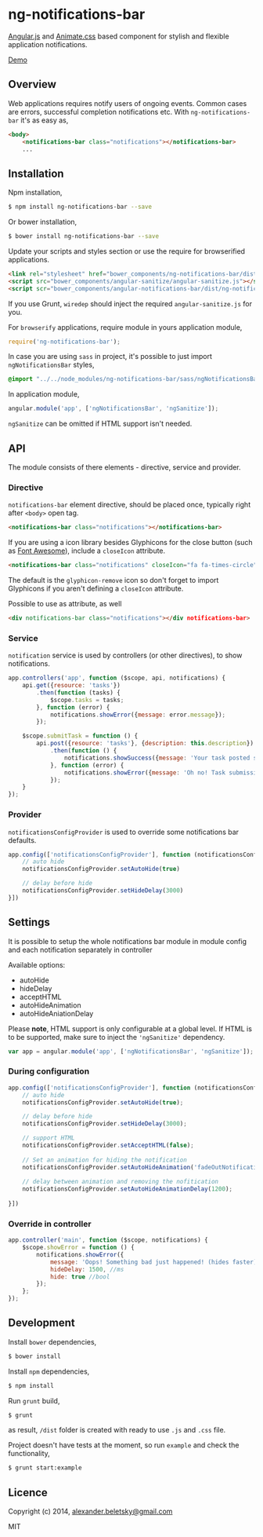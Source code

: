 # ng-notifications-bar

[Angular.js](https://angularjs.org/) and [Animate.css](http://daneden.github.io/animate.css) based component for stylish and flexible application notifications.

[Demo](http://beletsky.net/ng-notifications-bar)

## Overview

Web applications requires notify users of ongoing events. Common cases are errors, successful completion notifications etc. With `ng-notifications-bar` it's as easy as,

```html
<body>
	<notifications-bar class="notifications"></notifications-bar>
	...
```

## Installation

Npm installation,

```bash
$ npm install ng-notifications-bar --save
```

Or bower installation,

```bash
$ bower install ng-notifications-bar --save
```

Update your scripts and styles section or use the require for browserified applications.

```html
<link rel="stylesheet" href="bower_components/ng-notifications-bar/dist/ngNotificationsBar.min.css" />
<script src="bower_components/angular-sanitize/angular-sanitize.js"></script>
<script scr="bower_components/angular-notifications-bar/dist/ng-notifications-bar.min.js"></script>
```

If you use Grunt, `wiredep` should inject the required `angular-sanitize.js` for you.

For `browserify` applications, require module in yours application module,

```js
require('ng-notifications-bar');
```

In case you are using `sass` in project, it's possible to just import `ngNotificationsBar` styles,

```scss
@import "../../node_modules/ng-notifications-bar/sass/ngNotificationsBar";
```

In application module,

```js
angular.module('app', ['ngNotificationsBar', 'ngSanitize']);
```

`ngSanitize` can be omitted if HTML support isn't needed.

## API

The module consists of there elements - directive, service and provider.

### Directive

`notifications-bar` element directive, should be placed once, typically right after `<body>` open tag.

```html
<notifications-bar class="notifications"></notifications-bar>
```

If you are using a icon library besides Glyphicons for the close button (such as [Font Awesome](http://fontawesome.io)), include a `closeIcon` attribute.

```html
<notifications-bar class="notifications" closeIcon="fa fa-times-circle"></notifications-bar>
```

The default is the `glyphicon-remove` icon so don't forget to import Glyphicons if you aren't defining a `closeIcon` attribute.  

Possible to use as attribute, as well

```html
<div notifications-bar class="notifications"></div notifications-bar>
```

### Service

`notification` service is used by controllers (or other directives), to show notifications.

```js
app.controllers('app', function ($scope, api, notifications) {
	api.get({resource: 'tasks'})
		.then(function (tasks) {
			$scope.tasks = tasks;
		}, function (error) {
			notifications.showError({message: error.message});
		});

	$scope.submitTask = function () {
		api.post({resource: 'tasks'}, {description: this.description})
			.then(function () {
				notifications.showSuccess({message: 'Your task posted successfully'});
			}, function (error) {
				notifications.showError({message: 'Oh no! Task submission failed, <em>please try again.</em>'});
			});
	}
});
```

### Provider

`notificationsConfigProvider` is used to override some notifications bar defaults.

```js
app.config(['notificationsConfigProvider'], function (notificationsConfigProvider) {
	// auto hide
	notificationsConfigProvider.setAutoHide(true)

	// delay before hide
	notificationsConfigProvider.setHideDelay(3000)
}])
```

## Settings
It is possible to setup the whole notifications bar module in module config and each notification separately in controller

Available options:

- autoHide
- hideDelay
- acceptHTML
- autoHideAnimation
- autoHideAniationDelay

Please **note**, HTML support is only configurable at a global level. If HTML is to be supported, make sure to inject the `'ngSanitize'` dependency.

```js
var app = angular.module('app', ['ngNotificationsBar', 'ngSanitize']);
```


### During configuration

```js
app.config(['notificationsConfigProvider'], function (notificationsConfigProvider) {
	// auto hide
	notificationsConfigProvider.setAutoHide(true);

	// delay before hide
	notificationsConfigProvider.setHideDelay(3000);

	// support HTML
	notificationsConfigProvider.setAcceptHTML(false);
	
	// Set an animation for hiding the notification
	notificationsConfigProvider.setAutoHideAnimation('fadeOutNotifications');
	
	// delay between animation and removing the nofitication
	notificationsConfigProvider.setAutoHideAnimationDelay(1200);
	
}])
```


### Override in controller

```js
app.controller('main', function ($scope, notifications) {
	$scope.showError = function () {
		notifications.showError({
			message: 'Oops! Something bad just happened! (hides faster)',
			hideDelay: 1500, //ms
			hide: true //bool
		});
	};
});
```


## Development

Install `bower` dependencies,

```bash
$ bower install
```

Install `npm` dependencies,

```bash
$ npm install
```

Run `grunt` build,

```bash
$ grunt
```

as result, `/dist` folder is created with ready to use `.js` and `.css` file.

Project doesn't have tests at the moment, so run `example` and check the functionality,

```bash
$ grunt start:example
```

## Licence

Copyright (c) 2014, alexander.beletsky@gmail.com

MIT
